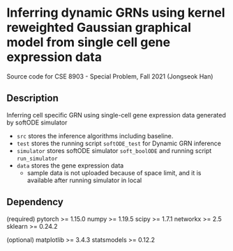 # Inferring dynamic GRNs using kernel reweighted Gaussian graphical model from single cell gene expression data
Source code for CSE 8903 - Special Problem, Fall 2021 (Jongseok Han)

## Description
Inferring cell specific GRN using single-cell gene expression data generated by softODE simulator

* `src` stores the inference algorithms including baseline.
* `test` stores the running script `softODE_test` for Dynamic GRN inference
* `simulator` stores softODE simulator `soft_boolODE` and running script `run_simulator`
* `data` stores the gene expression data
  * sample data is not uploaded because of space limit, and it is available after running simulator in local

## Dependency
(required)
pytorch >= 1.15.0 
numpy >= 1.19.5
scipy >= 1.7.1
networkx >= 2.5
sklearn >= 0.24.2

(optional)
matplotlib >= 3.4.3
statsmodels >= 0.12.2
```
